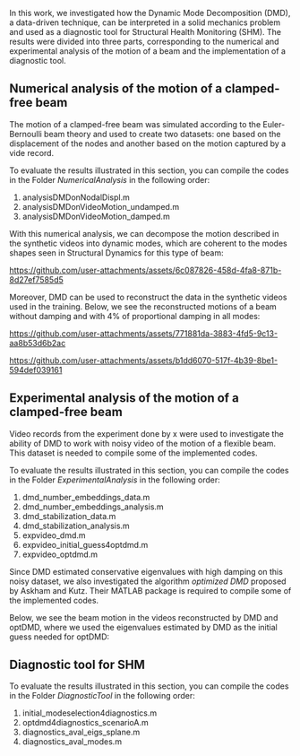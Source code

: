In this work, we investigated how the Dynamic Mode Decomposition (DMD), a data-driven technique, can be interpreted in a solid mechanics problem and used as a diagnostic tool for Structural Health Monitoring (SHM).  The results were divided into three parts, corresponding to the numerical and experimental analysis of the motion of a beam and the implementation of a diagnostic tool.

## Numerical analysis of the motion of a clamped-free beam

The motion of a clamped-free beam was simulated according to the Euler-Bernoulli beam theory and used to create two datasets: one based on the displacement of the nodes and another based on the motion captured by a vide record.

To evaluate the results illustrated in this section, you can compile the codes in the Folder *NumericalAnalysis* in the following order:
1. analysisDMDonNodalDispl.m
2. analysisDMDonVideoMotion_undamped.m
3. analysisDMDonVideoMotion_damped.m

With this numerical analysis, we can decompose the motion described in the synthetic videos into dynamic modes, which are coherent to the modes shapes seen in Structural Dynamics for this type of beam:

https://github.com/user-attachments/assets/6c087826-458d-4fa8-871b-8d27ef7585d5

Moreover, DMD can be used to reconstruct the data in the synthetic videos used in the training. Below, we see the reconstructed motions of a beam without damping and with 4% of proportional damping in all modes: 

https://github.com/user-attachments/assets/771881da-3883-4fd5-9c13-aa8b53d6b2ac

https://github.com/user-attachments/assets/b1dd6070-517f-4b39-8be1-594def039161

## Experimental analysis of the motion of a clamped-free beam

Video records from the experiment done by x were used to investigate the ability of DMD to work with noisy video of the motion of a flexible beam. This dataset is needed to compile some of the implemented codes.

To evaluate the results illustrated in this section, you can compile the codes in the Folder *ExperimentalAnalysis* in the following order:
1. dmd_number_embeddings_data.m
2. dmd_number_embeddings_analysis.m
3. dmd_stabilization_data.m
4. dmd_stabilization_analysis.m
5. expvideo_dmd.m
6. expvideo_initial_guess4optdmd.m
7. expvideo_optdmd.m

Since DMD estimated conservative eigenvalues with high damping on this noisy dataset, we also investigated the algorithm *optimized DMD* proposed by Askham and Kutz. Their MATLAB package is required to compile some of the implemented codes.

Below, we see the beam motion in the videos reconstructed by DMD and optDMD, where we used the eigenvalues estimated by DMD as the initial guess needed for optDMD:

## Diagnostic tool for SHM

To evaluate the results illustrated in this section, you can compile the codes in the Folder *DiagnosticTool* in the following order:
1. initial_modeselection4diagnostics.m
2. optdmd4diagnostics_scenarioA.m
3. diagnostics_aval_eigs_splane.m
4. diagnostics_aval_modes.m


